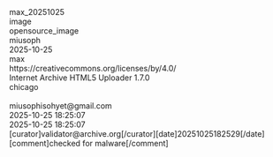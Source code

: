 <metadata>
  <identifier>max_20251025</identifier><br>
  <mediatype>image</mediatype><br>
  <collection>opensource_image</collection><br>
  <creator>miusoph</creator><br>
  <date>2025-10-25</date><br>
  <description>max</description><br>
  <licenseurl>https://creativecommons.org/licenses/by/4.0/</licenseurl><br>
  <scanner>Internet Archive HTML5 Uploader 1.7.0</scanner><br>
  <subject>chicago</subject><br>
  <title>max</title><br>
  <uploader>miusophisohyet@gmail.com</uploader><br>
  <publicdate>2025-10-25 18:25:07</publicdate><br>
  <addeddate>2025-10-25 18:25:07</addeddate><br>
  <curation>[curator]validator@archive.org[/curator][date]20251025182529[/date][comment]checked for malware[/comment]</curation><br>
</metadata>
